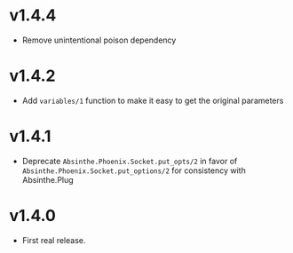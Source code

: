 # v1.4.4

- Remove unintentional poison dependency

# v1.4.2

- Add `variables/1` function to make it easy to get the original parameters

# v1.4.1

- Deprecate `Absinthe.Phoenix.Socket.put_opts/2` in favor of `Absinthe.Phoenix.Socket.put_options/2` for consistency with Absinthe.Plug

# v1.4.0

- First real release.
